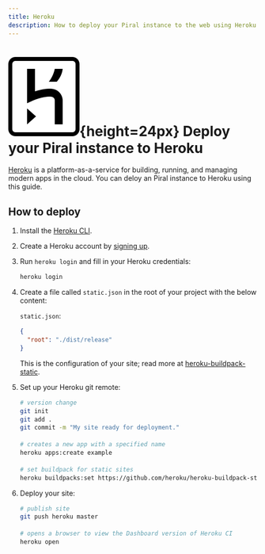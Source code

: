 ```yaml
---
title: Heroku
description: How to deploy your Piral instance to the web using Heroku.
---
```


# ![Heroku Logo](../logos/heroku.svg){height=24px} Deploy your Piral instance to Heroku

[Heroku](https://www.heroku.com/) is a platform-as-a-service for building, running, and managing modern apps in the cloud. You can deloy an Piral instance to Heroku using this guide.

## How to deploy

1. Install the [Heroku CLI](https://devcenter.heroku.com/articles/heroku-cli).
2. Create a Heroku account by [signing up](https://signup.heroku.com/).
3. Run `heroku login` and fill in your Heroku credentials:

   ```sh
   heroku login
   ```

4. Create a file called `static.json` in the root of your project with the below content:

   `static.json`:

   ```json
   {
     "root": "./dist/release"
   }
   ```

   This is the configuration of your site; read more at [heroku-buildpack-static](https://github.com/heroku/heroku-buildpack-static).

5. Set up your Heroku git remote:

   ```sh
   # version change
   git init
   git add .
   git commit -m "My site ready for deployment."

   # creates a new app with a specified name
   heroku apps:create example

   # set buildpack for static sites
   heroku buildpacks:set https://github.com/heroku/heroku-buildpack-static.git
   ```

6. Deploy your site:

   ```sh
   # publish site
   git push heroku master

   # opens a browser to view the Dashboard version of Heroku CI
   heroku open
   ```
